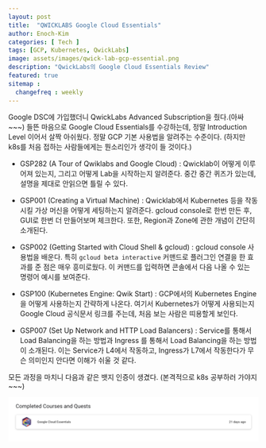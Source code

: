 ```yaml
---
layout: post
title:  "QWICKLABS Google Cloud Essentials"
author: Enoch-Kim
categories: [ Tech ]
tags: [GCP, Kubernetes, QwickLabs]
image: assets/images/qwick-lab-gcp-essential.png
description: "QwickLabs의 Google Cloud Essentials Review"
featured: true
sitemap :
  changefreq : weekly
---
```


Google DSC에 가입했더니 QwickLabs Advanced Subscription을 줬다.(아싸~~~)
들뜬 마음으로 Google Cloud Essentials를 수강하는데, 정말 Introduction Level 이어서 살짝 아쉬웠다. 정말 GCP 기본 사용법을 알려주는 수준이다.
(하지만 k8s를 처음 접하는 사람들에게는 뭔소리인가 생각이 들 것이다.)

- GSP282 (A Tour of Qwiklabs and Google Cloud) : Qwicklab이 어떻게 이루어져 있는지, 그리고 어떻게 Lab을 시작하는지 알려준다. 중간 중간 퀴즈가 있는데, 설명을 제대로 안읽으면 틀릴 수 있다.

- GSP001 (Creating a Virtual Machine) : Qwicklab에서 Kubernetes 등을 작동시킬 가상 머신을 어떻게 세팅하는지 알려준다. gcloud console로 한번 만든 후, GUI로 한번 더 만들어보며 체크한다. 또한, Region과 Zone에 관한 개념이 간단히 소개된다.

- GSP002 (Getting Started with Cloud Shell & gcloud) : gcloud console 사용법을 배운다. 특히 `gcloud beta interactive` 커맨드로 플러그인 연결을 한 효과를 준 점은 매우 흥미로웠다. 이 커맨드를 입력하면 콘솔에서 다음 나올 수 있는 명령어 예시를 보여준다.

- GSP100 (Kubernetes Engine: Qwik Start) : GCP에서의 Kubernetes Engine을 어떻게 사용하는지 간략하게 나온다. 여기서 Kubernetes가 어떻게 사용되는지 Google Cloud 공식문서 링크를 주는데, 처음 보는 사람은 띠용할게 보인다.

- GSP007 (Set Up Network and HTTP Load Balancers) : Service를 통해서 Load Balancing을 하는 방법과 Ingress 를 통해서 Load Balancing을 하는 방법이 소개된다. 이는 Service가 L4에서 작동하고, Ingress가 L7에서 작동한다가 무슨 의미인지 안다면 이해가 쉬울 것 같다.

모든 과정을 마치니 다음과 같은 뱃지 인증이 생겼다. (본격적으로 k8s 공부하러 가야지~~~)

![Capture](../assets/images/qwick-lab-gcp-essential-result.png)
